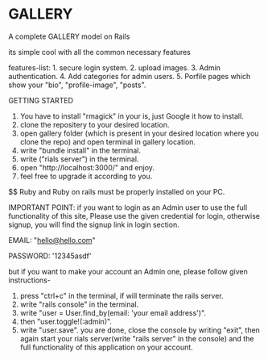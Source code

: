 # GALLERY

A complete GALLERY model on Rails

its simple cool with all the common necessary features 

features-list: 1. secure login system.
               2. upload images.
               3. Admin authentication.
               4. Add categories for admin users.
               5. Porfile pages which show your "bio", "profile-image", "posts".
               
               
               
GETTING STARTED
1. You have to install "rmagick" in your is, just Google it how to install.
2. clone the repositery to your desired location.
3. open gallery folder (which is present in your desired location where you clone the repo) and open terminal in gallery location.
4. write "bundle install" in the terminal.
5. write ("rials server") in the terminal.
6. open "http://localhost:3000/" and enjoy.
7. feel free to upgrade it according to you.

$$ Ruby and Ruby on rails must be properly installed on your PC.

IMPORTANT POINT: 
if you want to login as an Admin user to use the full functionality of this site, Please use the given credential for login, otherwise signup, you will find the signup link in login section.

EMAIL: "hello@hello.com"

PASSWORD: '12345asdf'

but if you want to make your account an Admin one, please follow given instructions-
 1. press "ctrl+c" in the terminal, if will terminate the rails server.
 2. write "rails console" in the terminal.
 3. write "user = User.find_by(email: 'your email address')".
 4. then "user.toggle!(:admin)".
 5. write "user.save".
 you are done, close the console by writing "exit", then again start your rials server(write "rails server" in the console) and the full functionality of this application on your account.

